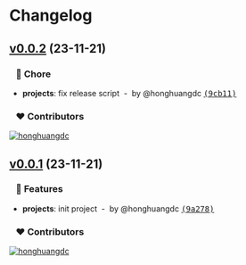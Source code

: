 # Changelog


## [v0.0.2](https://github.com/soybeanjs/unocss-preset-design/compare/v0.0.1...v0.0.2) (23-11-21)

### &nbsp;&nbsp;&nbsp;🏡 Chore

- **projects**: fix release script &nbsp;-&nbsp; by @honghuangdc [<samp>(9cb11)</samp>](https://github.com/soybeanjs/unocss-preset-design/commit/9cb11d6)

### &nbsp;&nbsp;&nbsp;❤️ Contributors

[![honghuangdc](https://github.com/honghuangdc.png?size=48)](https://github.com/honghuangdc)&nbsp;&nbsp;

## [v0.0.1](https://github.com/soybeanjs/unocss-preset-design/compare/...v0.0.1) (23-11-21)

### &nbsp;&nbsp;&nbsp;🚀 Features

- **projects**: init project &nbsp;-&nbsp; by @honghuangdc [<samp>(9a278)</samp>](https://github.com/soybeanjs/unocss-preset-design/commit/9a278fc)

### &nbsp;&nbsp;&nbsp;❤️ Contributors

[![honghuangdc](https://github.com/honghuangdc.png?size=48)](https://github.com/honghuangdc)&nbsp;&nbsp;


